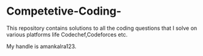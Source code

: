 # Competetive-Coding-
This repository contains solutions to all the coding questions that I solve on various platforms life Codechef,Codeforces etc.

My handle is amankalra123.
